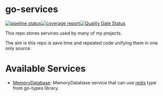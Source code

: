 # go-services

[![pipeline status](https://git.windmaker.net/a-castellano/go-services/badges/master/pipeline.svg)](https://git.windmaker.net/a-castellano/go-services/pipelines)[![coverage report](https://git.windmaker.net/a-castellano/go-services/badges/master/coverage.svg)](https://a-castellano.gitpages.windmaker.net/go-services/coverage.html)[![Quality Gate Status](https://sonarqube.windmaker.net/api/project_badges/measure?project=go-services&metric=alert_status)](https://sonarqube.windmaker.net/dashboard?id=go-services)

This repo stores services used by many of my projects.

The aim is this repo is save time and repeated code unifying them in one only source.

# Available Services

* [MemoryDatabase](/memorydatabase): MemoryDatabase service that can use [redis](https://git.windmaker.net/a-castellano/go-types/-/tree/master/redis) type from go-types library.

